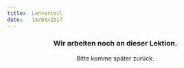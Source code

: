 ```yaml
---
title:  Lehrerteil
date:   14/04/2017
---
```


### <center>Wir arbeiten noch an dieser Lektion.</center>
<center>Bitte komme später zurück.</center>